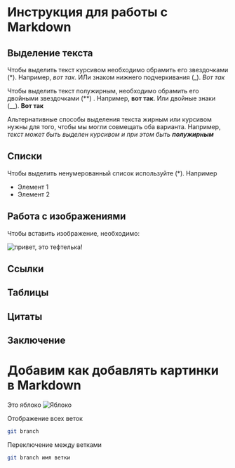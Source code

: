# Инструкция для работы с Markdown

## Выделение текста

Чтобы выделить текст курсивом необходимо обрамить его звездочками (*). Например, *вот так*. ИЛи знаком нижнего подчеркивания (_). _Вот так_

Чтобы выделить текст полужирным, необходимо обрамить его двойными звездочками (**)
. Например, **вот так**. Или двойные знаки (__). __Вот так__

Альтернативные способы выделения текста жирным или курсивом нужны для того, чтобы мы могли совмещать оба варианта. Например, _текст может быть выделен курсивом и при этом быть_ _**полужирным**_

## Списки

Чтобы выделить ненумерованный список используйте (*). Например
* Элемент 1
* Элемент 2

## Работа с изображениями

Чтобы вставить изображение, необходимо: 

![привет, это тефтелька!](1677566950_3-66.jpg)

## Ссылки

## Таблицы

## Цитаты

## Заключение

# Добавим как добавлять картинки в Markdown

Это яблоко
![Яблоко](яблоко.jpg)

Отображение всех веток
```sh
git branch
```

Переключение между ветками
```sh
git branch имя ветки
```